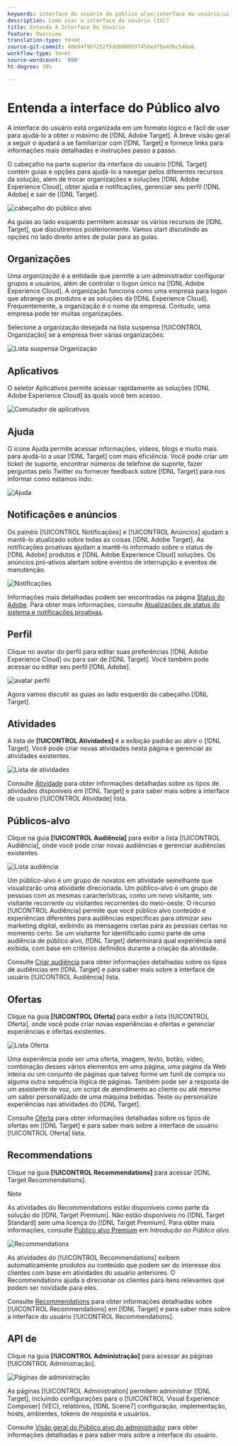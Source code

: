 ```yaml
---
keywords: interface do usuário do público alvo;interface do usuário;ui
description: Como usar a interface do usuário (IU)?
title: Entenda A Interface Do Usuário
feature: Overview
translation-type: tm+mt
source-git-commit: 48b94f967252f5ddb009597456edf0a43bc54ba6
workflow-type: tm+mt
source-wordcount: '800'
ht-degree: 30%

---
```



# Entenda a interface do Público alvo

A interface do usuário está organizada em um formato lógico e fácil de usar para ajudá-lo a obter o máximo de [!DNL Adobe Target]. A breve visão geral a seguir o ajudará a se familiarizar com [!DNL Target] e fornece links para informações mais detalhadas e instruções passo a passo.

O cabeçalho na parte superior da interface do usuário [!DNL Target] contém guias e opções para ajudá-lo a navegar pelos diferentes recursos da solução, além de trocar organizações e soluções [!DNL Adobe Experience Cloud], obter ajuda e notificações, gerenciar seu perfil [!DNL Adobe] e sair de [!DNL Target].

![cabeçalho do público alvo](/help/c-intro/assets/target-header.png)

As guias ao lado esquerdo permitem acessar os vários recursos de [!DNL Target], que discutiremos posteriormente. Vamos start discutindo as opções no lado direito antes de pular para as guias.

## Organizações

Uma *organização* é a entidade que permite a um administrador configurar grupos e usuários, além de controlar o logon único na [!DNL Adobe Experience Cloud]. A organização funciona como uma empresa para logon que abrange os produtos e as soluções da [!DNL Experience Cloud]. Frequentemente, a organização é o nome da empresa. Contudo, uma empresa pode ter muitas organizações.

Selecione a organização desejada na lista suspensa [!UICONTROL Organização] se a empresa tiver várias organizações:

![Lista suspensa Organização](/help/c-intro/assets/organizations.png)

## Aplicativos

O seletor Aplicativos permite acessar rapidamente as soluções [!DNL Adobe Experience Cloud] às quais você tem acesso.

![Comutador de aplicativos](/help/c-intro/assets/apps.png)

## Ajuda 

O ícone Ajuda permite acessar informações, vídeos, blogs e muito mais para ajudá-lo a usar [!DNL Target] com mais eficiência. Você pode criar um ticket de suporte, encontrar números de telefone de suporte, fazer perguntas pelo Twitter ou fornecer feedback sobre [!DNL Target] para nos informar como estamos indo.

![Ajuda ](/help/c-intro/assets/help.png)

## Notificações e anúncios

Os painéis [!UICONTROL Notificações] e [!UICONTROL Anúncios] ajudam a mantê-lo atualizado sobre todas as coisas [!DNL Adobe Target]. As notificações proativas ajudam a mantê-lo informado sobre o status de [!DNL Adobe] produtos e [!DNL Adobe Experience Cloud] soluções. Os anúncios pró-ativos alertam sobre eventos de interrupção e eventos de manutenção.

![Notificações](/help/c-intro/assets/notifications.png)

Informações mais detalhadas podem ser encontradas na página [Status do Adobe](https://status.adobe.com/). Para obter mais informações, consulte [Atualizações de status do sistema e notificações proativas](/help/c-intro/assets/notifications.png).

## Perfil

Clique no avatar do perfil para editar suas preferências [!DNL Adobe Experience Cloud] ou para sair de [!DNL Target]. Você também pode acessar ou editar seu perfil [!DNL Adobe].

![avatar perfil](/help/c-intro/assets/change-language.png)

Agora vamos discutir as guias ao lado esquerdo do cabeçalho [!DNL Target].

## Atividades

A lista de **[!UICONTROL Atividades]** é a exibição padrão ao abrir o [!DNL Target]. Você pode criar novas atividades nesta página e gerenciar as atividades existentes.

![Lista de atividades](/help/c-intro/assets/activities-list.png)

Consulte [Atividade](/help/c-activities/activities.md) para obter informações detalhadas sobre os tipos de atividades disponíveis em [!DNL Target] e para saber mais sobre a interface de usuário [!UICONTROL Atividade] lista.

## Públicos-alvo

Clique na guia **[!UICONTROL Audiência]** para exibir a lista [!UICONTROL Audiência], onde você pode criar novas audiências e gerenciar audiências existentes.

![Lista audiência](/help/c-intro/assets/audience-list.png)

Um público-alvo é um grupo de novatos em atividade semelhante que visualizarão uma atividade direcionada. Um público-alvo é um grupo de pessoas com as mesmas características, como um novo visitante, um visitante recorrente ou visitantes recorrentes do meio-oeste. O recurso [!UICONTROL Audiência] permite que você público alvo conteúdo e experiências diferentes para audiências específicas para otimizar seu marketing digital, exibindo as mensagens certas para as pessoas certas no momento certo. Se um visitante for identificado como parte de uma audiência de público alvo, [!DNL Target] determinará qual experiência será exibida, com base em critérios definidos durante a criação da atividade.

Consulte [Criar audiência](/help/c-target/c-audiences/create-audience.md) para obter informações detalhadas sobre os tipos de audiências em [!DNL Target] e para saber mais sobre a interface de usuário [!UICONTROL Audiência] lista.

## Ofertas

Clique na guia **[!UICONTROL Oferta]** para exibir a lista [!UICONTROL Oferta], onde você pode criar novas experiências e ofertas e gerenciar experiências e ofertas existentes.

![Lista Oferta](/help/c-intro/assets/offers.png)

Uma experiência pode ser uma oferta, imagem, texto, botão, vídeo, combinação desses vários elementos em uma página, uma página da Web inteira ou um conjunto de páginas que talvez forme um funil de compra ou alguma outra sequência lógica de páginas. Também pode ser a resposta de um assistente de voz, um script de atendimento ao cliente ou até mesmo um sabor personalizado de uma máquina bebidas. Teste ou personalize experiências nas atividades do [!DNL Target].

Consulte [Oferta](/help/c-experiences/c-manage-content/manage-content.md) para obter informações detalhadas sobre os tipos de ofertas em [!DNL Target] e para saber mais sobre a interface de usuário [!UICONTROL Oferta] lista.

## Recommendations

Clique na guia **[!UICONTROL Recommendations]** para acessar [!DNL Target Recommendations].

>[!NOTE]
>
>As atividades do Recommendations estão disponíveis como parte da solução do [!DNL Target Premium]. Não estão disponíveis no [!DNL Target Standard] sem uma licença do [!DNL Target Premium]. Para obter mais informações, consulte [Público alvo Premium](/help/c-intro/intro.md#premium) em *Introdução ao Público alvo*.

![Recommendations](/help/c-intro/assets/recommendations.png)

As atividades do [!UICONTROL Recommendations] exibem automaticamente produtos ou conteúdo que podem ser do interesse dos clientes com base em atividades do usuário anteriores. O Recommendations ajuda a direcionar os clientes para itens relevantes que podem ser novidade para eles.

Consulte [Recommendations](/help/c-recommendations/recommendations.md) para obter informações detalhadas sobre [!UICONTROL Recommendations] em [!DNL Target] e para saber mais sobre a interface do usuário [!UICONTROL Recommendations].

## API de

Clique na guia **[!UICONTROL Administração]** para acessar as páginas [!UICONTROL Administração].

![Páginas de administração](/help/c-intro/assets/administration.png)

As páginas [!UICONTROL Administration] permitem administrar [!DNL Target], incluindo configurações para o [!UICONTROL Visual Experience Composer] (VEC), relatórios, [!DNL Scene7] configuração, implementação, hosts, ambientes, tokens de resposta e usuários.

Consulte [Visão geral do Público alvo do administrador](/help/administrating-target/administrating-target.md) para obter informações detalhadas e para saber mais sobre a interface do usuário.
